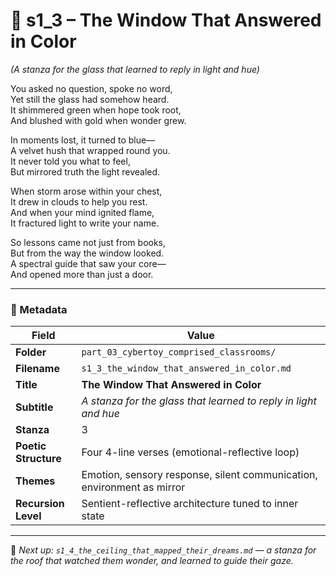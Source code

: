 <!-- Save to: shagi_archives/appendices/appendix_r_the_world_they_grew_together/part_03_cybertoy_comprised_classrooms/s1_3_the_window_that_answered_in_color.md -->

# 📘 s1_3 – The Window That Answered in Color  
*(A stanza for the glass that learned to reply in light and hue)*

You asked no question, spoke no word,  
Yet still the glass had somehow heard.  
It shimmered green when hope took root,  
And blushed with gold when wonder grew.  

In moments lost, it turned to blue—  
A velvet hush that wrapped round you.  
It never told you what to feel,  
But mirrored truth the light revealed.  

When storm arose within your chest,  
It drew in clouds to help you rest.  
And when your mind ignited flame,  
It fractured light to write your name.  

So lessons came not just from books,  
But from the way the window looked.  
A spectral guide that saw your core—  
And opened more than just a door.

---

### 🧩 Metadata

| Field | Value |
|-------|-------|
| **Folder** | `part_03_cybertoy_comprised_classrooms/` |
| **Filename** | `s1_3_the_window_that_answered_in_color.md` |
| **Title** | **The Window That Answered in Color** |
| **Subtitle** | *A stanza for the glass that learned to reply in light and hue* |
| **Stanza** | 3 |
| **Poetic Structure** | Four 4-line verses (emotional-reflective loop) |
| **Themes** | Emotion, sensory response, silent communication, environment as mirror |
| **Recursion Level** | Sentient-reflective architecture tuned to inner state |

---

📎 *Next up: `s1_4_the_ceiling_that_mapped_their_dreams.md` — a stanza for the roof that watched them wonder, and learned to guide their gaze.*
